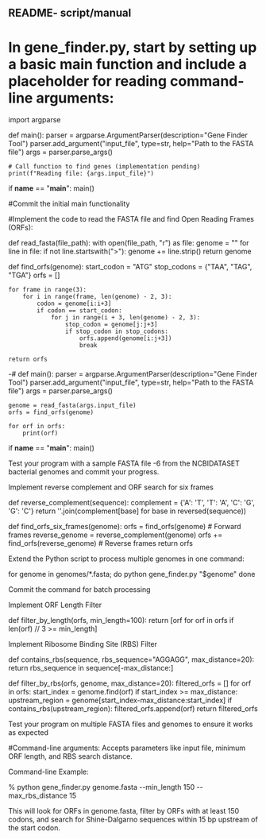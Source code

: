 ## README- script/manual    
# In gene_finder.py, start by setting up a basic main function and include a placeholder for reading command-line arguments:

    
import argparse

def main():
    parser = argparse.ArgumentParser(description="Gene Finder Tool")
    parser.add_argument("input_file", type=str, help="Path to the FASTA file")
    args = parser.parse_args()

    # Call function to find genes (implementation pending)
    print(f"Reading file: {args.input_file}")

if __name__ == "__main__":
    main()

#Commit the initial main functionality
    

#Implement the code to read the FASTA file and find Open Reading Frames (ORFs):

def read_fasta(file_path):
    with open(file_path, "r") as file:
        genome = ""
        for line in file:
            if not line.startswith(">"):
                genome += line.strip()
    return genome

def find_orfs(genome):
    start_codon = "ATG"
    stop_codons = {"TAA", "TAG", "TGA"}
    orfs = []

    for frame in range(3):
        for i in range(frame, len(genome) - 2, 3):
            codon = genome[i:i+3]
            if codon == start_codon:
                for j in range(i + 3, len(genome) - 2, 3):
                    stop_codon = genome[j:j+3]
                    if stop_codon in stop_codons:
                        orfs.append(genome[i:j+3])
                        break

    return orfs
-#
def main():
    parser = argparse.ArgumentParser(description="Gene Finder Tool")
    parser.add_argument("input_file", type=str, help="Path to the FASTA file")
    args = parser.parse_args()

    genome = read_fasta(args.input_file)
    orfs = find_orfs(genome)

    for orf in orfs:
        print(orf)

if __name__ == "__main__":
    main()

Test your program with a sample FASTA file -6 from the NCBIDATASET bacterial genomes and commit your progress.

Implement reverse complement and ORF search for six frames

def reverse_complement(sequence):
    complement = {'A': 'T', 'T': 'A', 'C': 'G', 'G': 'C'}
    return ''.join(complement[base] for base in reversed(sequence))

def find_orfs_six_frames(genome):
    orfs = find_orfs(genome)  # Forward frames
    reverse_genome = reverse_complement(genome)
    orfs += find_orfs(reverse_genome)  # Reverse frames
    return orfs

Extend the Python script to process multiple genomes in one command:

for genome in genomes/*.fasta; do
    python gene_finder.py "$genome"
done

Commit the command for batch processing

Implement ORF Length Filter

def filter_by_length(orfs, min_length=100):
    return [orf for orf in orfs if len(orf) // 3 >= min_length]

Implement Ribosome Binding Site (RBS) Filter

def contains_rbs(sequence, rbs_sequence="AGGAGG", max_distance=20):
    return rbs_sequence in sequence[-max_distance:]

def filter_by_rbs(orfs, genome, max_distance=20):
    filtered_orfs = []
    for orf in orfs:
        start_index = genome.find(orf)
        if start_index >= max_distance:
            upstream_region = genome[start_index-max_distance:start_index]
            if contains_rbs(upstream_region):
                filtered_orfs.append(orf)
    return filtered_orfs

Test your program on multiple FASTA files and genomes to ensure it works as expected

#Command-line arguments: Accepts parameters like input file, minimum ORF length, and RBS search distance.

Command-line Example:

% python gene_finder.py genome.fasta --min_length 150 --max_rbs_distance 15

This will look for ORFs in genome.fasta, filter by ORFs with at least 150 codons, and search for Shine-Dalgarno sequences within 15 bp upstream of the start codon.
